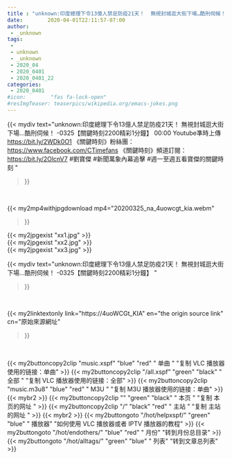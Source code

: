 ```yaml
---
title : "unknown:印度總理下令13億人禁足防疫21天！  無視封城逛大街下場…酷刑伺候！ -0325【關鍵時刻2200精彩1分鐘】 "
date:        2020-04-01T22:11:57-07:00
author:
 - _unknown
tags:
 - 
 - unknown
 - _unknown
 - 2020_04
 - 2020_0401
 - 2020_0401_22
categories:
 - 2020_0401
#icon:        "fas fa-lock-open"
#resImgTeaser: teaserpics/wikipedia.org/emacs-jokes.png
---
```







{{< mydiv text="unknown:印度總理下令13億人禁足防疫21天！ 無視封城逛大街下場…酷刑伺候！ -0325【關鍵時刻2200精彩1分鐘】 00:00  Youtube準時上傳 https://bit.ly/2WDk0O1  《關鍵時刻》粉絲團：https://www.facebook.com/CTimefans 《關鍵時刻》頻道訂閱：https://bit.ly/2OlcnV7  #劉寶傑 #新聞萬象內幕追擊 #週一至週五看寶傑的關鍵時刻 "
>}}
<br>


{{< my2mp4withjpgdownload mp4="20200325_na_4uowcgt_kia.webm"
>}}

{{< my2jpgexist "xx1.jpg" >}}<br>
{{< my2jpgexist "xx2.jpg" >}}<br>
{{< my2jpgexist "xx3.jpg" >}}<br>



{{< mydiv text="unknown:印度總理下令13億人禁足防疫21天！  無視封城逛大街下場…酷刑伺候！ -0325【關鍵時刻2200精彩1分鐘】 "
>}}
<br>

{{< my2linktextonly link="https://4uoWCGt_KIA"
en="the origin source link" cn="原始來源網址"
>}}


<br>


{{< my2buttoncopy2clip "music.xspf"        "blue"   "red"    " 单曲 "  "复制 VLC 播放器使用的链接：单曲" >}} {{< my2buttoncopy2clip "/all.xspf"         "green"  "black"  " 全部 "  "复制 VLC 播放器使用的链接：全部" >}} {{< my2buttoncopy2clip "music.m3u8"        "blue"   "red"    " M3U  "    "复制 M3U 播放器使用的链接：单曲" >}} {{< mybr2 >}} {{< my2buttoncopy2clip ""                  "green"  "black"  " 本页 "    "复制 本页的网址 " >}} {{< my2buttoncopy2clip "/"                 "black"  "red"    " 主站 "    "复制 主站的网址 " >}} {{< mybr2 >}} {{< my2buttongoto      "/hot/helpxspf/"    "green"  "blue"   " 播放器" "如何使用 VLC 播放器或者 IPTV 播放器的教程" >}} {{< my2buttongoto      "/hot/endothers/"   "blue"   "red"    " 月份"   "转到月份总目录" >}} {{< my2buttongoto      "/hot/alltags/"     "green"  "blue"   " 列表"   "转到文章总列表" >}} 
